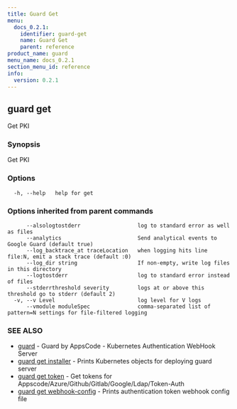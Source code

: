 ```yaml
---
title: Guard Get
menu:
  docs_0.2.1:
    identifier: guard-get
    name: Guard Get
    parent: reference
product_name: guard
menu_name: docs_0.2.1
section_menu_id: reference
info:
  version: 0.2.1
---
```


## guard get

Get PKI

### Synopsis

Get PKI

### Options

```
  -h, --help   help for get
```

### Options inherited from parent commands

```
      --alsologtostderr                  log to standard error as well as files
      --analytics                        Send analytical events to Google Guard (default true)
      --log_backtrace_at traceLocation   when logging hits line file:N, emit a stack trace (default :0)
      --log_dir string                   If non-empty, write log files in this directory
      --logtostderr                      log to standard error instead of files
      --stderrthreshold severity         logs at or above this threshold go to stderr (default 2)
  -v, --v Level                          log level for V logs
      --vmodule moduleSpec               comma-separated list of pattern=N settings for file-filtered logging
```

### SEE ALSO

* [guard](/docs/0.2.1/reference/guard)	 - Guard by AppsCode - Kubernetes Authentication WebHook Server
* [guard get installer](/docs/0.2.1/reference/guard_get_installer)	 - Prints Kubernetes objects for deploying guard server
* [guard get token](/docs/0.2.1/reference/guard_get_token)	 - Get tokens for Appscode/Azure/Github/Gitlab/Google/Ldap/Token-Auth
* [guard get webhook-config](/docs/0.2.1/reference/guard_get_webhook-config)	 - Prints authentication token webhook config file


